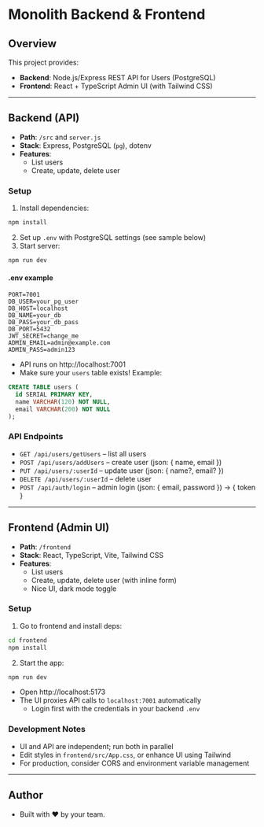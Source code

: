 # Monolith Backend & Frontend

## Overview

This project provides:
- **Backend**: Node.js/Express REST API for Users (PostgreSQL)
- **Frontend**: React + TypeScript Admin UI (with Tailwind CSS)

---

## Backend (API)
- **Path**: `/src` and `server.js`
- **Stack**: Express, PostgreSQL (`pg`), dotenv
- **Features**:
  - List users
  - Create, update, delete user

### Setup
1. Install dependencies:
```bash
npm install
```
2. Set up `.env` with PostgreSQL settings (see sample below)
3. Start server:
```bash
npm run dev
```

#### .env example
```
PORT=7001
DB_USER=your_pg_user
DB_HOST=localhost
DB_NAME=your_db
DB_PASS=your_db_pass
DB_PORT=5432
JWT_SECRET=change_me
ADMIN_EMAIL=admin@example.com
ADMIN_PASS=admin123
```

- API runs on http://localhost:7001
- Make sure your `users` table exists! Example:
```sql
CREATE TABLE users (
  id SERIAL PRIMARY KEY,
  name VARCHAR(120) NOT NULL,
  email VARCHAR(200) NOT NULL
);
```

### API Endpoints
- `GET /api/users/getUsers` – list all users
- `POST /api/users/addUsers` – create user (json: { name, email })
- `PUT /api/users/:userId` – update user (json: { name?, email? })
- `DELETE /api/users/:userId` – delete user
- `POST /api/auth/login` – admin login (json: { email, password }) → { token }

---

## Frontend (Admin UI)
- **Path**: `/frontend`
- **Stack**: React, TypeScript, Vite, Tailwind CSS
- **Features**:
  - List users
  - Create, update, delete user (with inline form)
  - Nice UI, dark mode toggle

### Setup
1. Go to frontend and install deps:
```bash
cd frontend
npm install
```
2. Start the app:
```bash
npm run dev
```
- Open http://localhost:5173
- The UI proxies API calls to `localhost:7001` automatically
  - Login first with the credentials in your backend `.env`

### Development Notes
- UI and API are independent; run both in parallel
- Edit styles in `frontend/src/App.css`, or enhance UI using Tailwind
- For production, consider CORS and environment variable management

---

## Author
- Built with ❤️ by your team.
